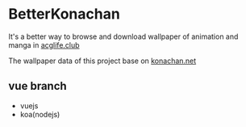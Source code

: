 # BetterKonachan
It's a better way to browse and download wallpaper of animation and manga in [acglife.club](http://acglife.club)

The wallpaper data of this project base on [konachan.net](http://konachan.net/)

## vue branch
* vuejs
* koa(nodejs)
